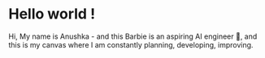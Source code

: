 # Hello world !

Hi, My name is Anushka - and this Barbie is an aspiring AI engineer 🩷, and this is my canvas where I am constantly planning, developing, improving.
